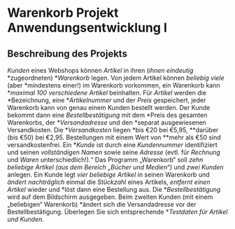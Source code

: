 # Warenkorb Projekt Anwendungsentwicklung I
## Beschreibung des Projekts
*Kunden* eines Webshops können *Artikel* in ihren (*ihnen* *eindeutig* *zugeordneten) **Warenkorb* legen. Von jedem Artikel können *beliebig* *viele* (aber *mindestens einer!) im  Warenkorb vorkommen, ein Warenkorb kann **maximal 100 verschiedene Artikel* beinhalten.  Für *Artikel* werden die *Bezeichnung, eine **Artikelnummer* und der *Preis* gespeichert, jeder Warenkorb kann von genau einem Kunden bestellt werden. Der Kunde bekommt dann eine *Bestellbestätigung* mit dem *Preis des gesamten Warenkorbs, der **Versandadresse* und den *separat ausgewiesenen Versandkosten. Die **Versandkosten* liegen *bis €20 bei €5,95, **darüber (bis €50) bei €2,95. Bestellungen mit einem Wert von **mehr als €50 sind versandkostenfrei. Ein **Kunde* ist durch eine *Kundennummer* identifiziert und seinen *vollständigen Namen* sowie seine *Adresse* (evtl. für *Rechnung* und *Waren* unterschiedlich!).“ Das Programm „Warenkorb“ soll *zehn beliebige Artikel (aus dem Bereich „Bücher und Medien“)* und *zwei Kunden* anlegen. Ein Kunde legt *vier beliebige Artikel* in seinen Warenkorb und *ändert nachträglich* einmal die *Stückzahl* eines Artikels, *entfernt einen Artikel* wieder und *löst dann eine Bestellung aus. Die **Bestellbestätigung* wird auf dem Bildschirm ausgegeben. Beim zweiten Kunden (mit einem „beliebigen“ Warenkorb) *ändert sich die Versandadresse vor der Bestellbestätigung. Überlegen Sie sich entsprechende **Testdaten für Artikel und Kunden*.

